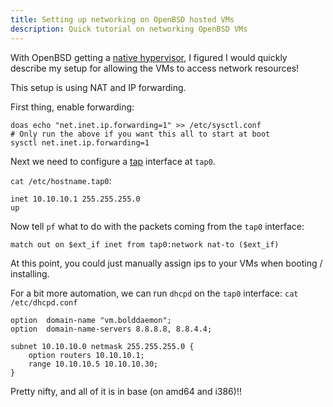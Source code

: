 ```yaml
---
title: Setting up networking on OpenBSD hosted VMs
description: Quick tutorial on networking OpenBSD VMs
---
```


With OpenBSD getting a [native hypervisor](http://undeadly.org/cgi?action=article&sid=20151101223132), I figured I would quickly describe my setup for allowing the VMs to access network resources!

This setup is using NAT and IP forwarding.

First thing, enable forwarding:

    doas echo "net.inet.ip.forwarding=1" >> /etc/sysctl.conf 
    # Only run the above if you want this all to start at boot
    sysctl net.inet.ip.forwarding=1

Next we need to configure a [tap](http://www.openbsd.org/cgi-bin/man.cgi/OpenBSD-current/man4/tap.4?query=tap) interface at `tap0`.

`cat /etc/hostname.tap0`:

    inet 10.10.10.1 255.255.255.0
    up

Now tell `pf` what to do with the packets coming from the `tap0` interface:

    match out on $ext_if inet from tap0:network nat-to ($ext_if)

At this point, you could just manually assign ips to your VMs when booting / installing.

For a bit more automation, we can run `dhcpd` on the `tap0` interface:
`cat /etc/dhcpd.conf`

    option  domain-name "vm.bolddaemon";
    option  domain-name-servers 8.8.8.8, 8.8.4.4;

    subnet 10.10.10.0 netmask 255.255.255.0 {
    	option routers 10.10.10.1;
    	range 10.10.10.5 10.10.10.30;
    }

Pretty nifty, and all of it is in base (on amd64 and i386)!!
